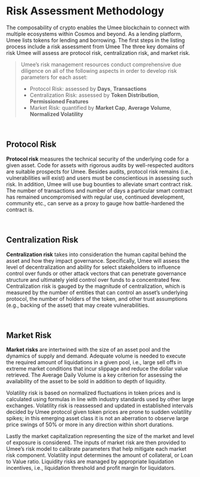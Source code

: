 # Risk Assessment Methodology

The composability of crypto enables the Umee blockchain to connect with multiple ecosystems within Cosmos and beyond. As a lending platform, Umee lists tokens for lending and borrowing. The first steps in the listing process include a risk assessment from Umee The three key domains of risk Umee will assess are protocol risk, centralization risk, and market risk.

> Umee’s risk management resources conduct comprehensive due diligence on all of the following aspects in order to develop risk parameters for each asset:
> - Protocol Risk: assessed by **Days**, **Transactions**
> - Centralization Risk: assessed by **Token Distribution**, **Permissioned Features**
> - Market Risk: quantified by **Market Cap**, **Average Volume**, **Normalized Volatility**

<br>

## Protocol Risk

**Protocol risk** measures the technical security of the underlying code for a given asset. Code for assets with rigorous audits by well-respected auditors are suitable prospects for Umee. Besides audits, protocol risk remains (i.e., vulnerabilities will exist) and users must be conscientious in assessing such risk. In addition, Umee will use bug bounties to alleviate smart contract risk. The number of transactions and number of days a particular smart contract has remained uncompromised with regular use, continued development, community etc., can serve as a proxy to gauge how battle-hardened the contract is.

<br>

## Centralization Risk

**Centralization risk** takes into consideration the human capital behind the asset and how they impact governance. Specifically, Umee will assess the level of decentralization and ability for select stakeholders to influence control over funds or other attack vectors that can penetrate governance structure and ultimately yield control over funds to a concentrated few. Centralization risk is gauged by the magnitude of centralization, which is measured by the number of entities that can control an asset’s underlying protocol, the number of holders of the token, and other trust assumptions (e.g., backing of the asset) that may create vulnerabilities. 

<br>

## Market Risk

**Market risks** are intertwined with the size of an asset pool and the dynamics of supply and demand. Adequate volume is needed to execute the required amount of liquidations in a given pool, i.e., large sell offs in extreme market conditions that incur slippage and reduce the dollar value retrieved. The Average Daily Volume is a key criterion for assessing the availability of the asset to be sold in addition to depth of liquidity. 

Volatility risk is based on normalized fluctuations in token prices and is calculated using formulas in line with industry standards used by other large exchanges. Volatility risk is reassessed and updated in established intervals decided by Umee protocol given token prices are prone to sudden volatility spikes; in this emerging asset class it is not an aberration to observe large price swings of 50% or more in any direction within short durations. 

Lastly the market capitalization representing the size of the market and level of exposure is considered. The inputs of market risk are then provided to Umee’s risk model to calibrate parameters that help mitigate each market risk component. Volatility input determines the amount of collateral, or Loan to Value ratio. Liquidity risks are managed by appropriate liquidation incentives, i.e., liquidation threshold and profit margin for liquidators. 